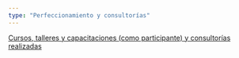 ```yaml
---
type: "Perfeccionamiento y consultorías"
---
```


[Cursos, talleres y capacitaciones (como participante) y consultorías realizadas](perfeccionamiento/)
<i class="fa fa-folder-o fa-2x"></i>
